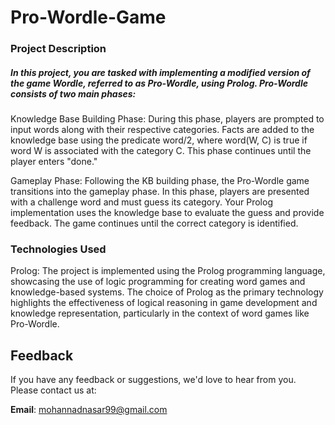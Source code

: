 # Pro-Wordle-Game

<h3>Project Description</h3>

<h5>In this project, you are tasked with implementing a modified version of the game Wordle, referred to as Pro-Wordle, using Prolog. Pro-Wordle consists of two main phases: </h5>

Knowledge Base Building Phase: During this phase, players are prompted to input words along with their respective categories. Facts are added to the knowledge base using the predicate word/2, where word(W, C) is true if word W is associated with the category C. This phase continues until the player enters "done."

Gameplay Phase: Following the KB building phase, the Pro-Wordle game transitions into the gameplay phase. In this phase, players are presented with a challenge word and must guess its category. Your Prolog implementation uses the knowledge base to evaluate the guess and provide feedback. The game continues until the correct category is identified.

<h3>Technologies Used</h3>
Prolog: The project is implemented using the Prolog programming language, showcasing the use of logic programming for creating word games and knowledge-based systems.
The choice of Prolog as the primary technology highlights the effectiveness of logical reasoning in game development and knowledge representation, particularly in the context of word games like Pro-Wordle.

 <h2>Feedback</h2>
    <p>If you have any feedback or suggestions, we'd love to hear from you. Please contact us at:</p>
    <p><strong>Email</strong>: <a href="mailto:mohannadnasar99@gmail.com">mohannadnasar99@gmail.com</a></p>
